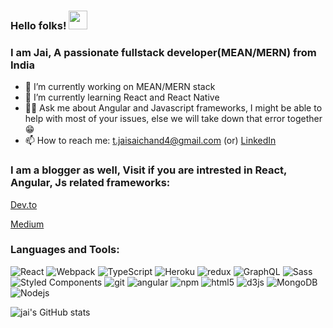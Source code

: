 ### Hello folks! <img src="https://raw.githubusercontent.com/MartinHeinz/MartinHeinz/master/wave.gif" height="30px" width="30px"> 
<h3 >I am Jai, A passionate fullstack developer(MEAN/MERN) from India</h3>

- 🔭 I’m currently working on MEAN/MERN stack
- 🌱 I’m currently learning React and React Native
- 👨‍💻 Ask me about Angular and Javascript frameworks, I might be able to help with most of your issues, else we will take down that error together 😁
- 📫 How to reach me: t.jaisaichand4@gmail.com (or) <a href="https://www.linkedin.com/in/jai-sai-chand-405aa41b2" target="blank">LinkedIn</a> 

<h3 align="left">I am a blogger as well, Visit if you are intrested in React, Angular, Js related frameworks:</h3>
<p align="left">
<a href="https://dev.to/jaisaichand" target="blank"> Dev.to</a> 

</p>

<p align="left">

  <a href="https://medium.com/@jaisaichand" target="blank">Medium</a>
</p>

<h3 align="left">Languages and Tools:</h3>
<p>
  <img alt="React" src="https://img.shields.io/badge/-React-45b8d8?style=flat-square&logo=react&logoColor=white" />
  <img alt="Webpack" src="https://img.shields.io/badge/-Webpack-8DD6F9?style=flat-square&logo=webpack&logoColor=white" /> 
  <img alt="TypeScript" src="https://img.shields.io/badge/-TypeScript-007ACC?style=flat-square&logo=typescript&logoColor=white" />
  <img alt="Heroku" src="https://img.shields.io/badge/-Heroku-430098?style=flat-square&logo=heroku&logoColor=white" />
  <img alt="redux" src="https://img.shields.io/badge/-Redux-764ABC?style=flat-square&logo=redux&logoColor=white" />
  <img alt="GraphQL" src="https://img.shields.io/badge/-GraphQL-E10098?style=flat-square&logo=graphql&logoColor=white" />
  <img alt="Sass" src="https://img.shields.io/badge/-Sass-CC6699?style=flat-square&logo=sass&logoColor=white" />
  <img alt="Styled Components" src="https://img.shields.io/badge/-Styled_Components-db7092?style=flat-square&logo=styled-components&logoColor=white" />
  <img alt="git" src="https://img.shields.io/badge/-Git-F05032?style=flat-square&logo=git&logoColor=white" />
  <img alt="angular" src="https://img.shields.io/badge/-Angular-DD0031?style=flat-square&logo=angular&logoColor=white" />
  <img alt="npm" src="https://img.shields.io/badge/-NPM-CB3837?style=flat-square&logo=npm&logoColor=white" />
  <img alt="html5" src="https://img.shields.io/badge/-HTML5-E34F26?style=flat-square&logo=html5&logoColor=white" />
  <img alt="d3js" src="https://img.shields.io/badge/-D3.js-F9A03C?style=flat-square&logo=d3.js&logoColor=white" />
  <img alt="MongoDB" src="https://img.shields.io/badge/-MongoDB-13aa52?style=flat-square&logo=mongodb&logoColor=white" />
  <img alt="Nodejs" src="https://img.shields.io/badge/-Nodejs-43853d?style=flat-square&logo=Node.js&logoColor=white" />
</p>


![jai's GitHub stats](https://github-readme-stats.vercel.app/api?username=jaisaichand&count_private=true&show_icons=true&hide=contribs)


